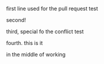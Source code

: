 first line used for the pull request test

second!

third, special fo the conflict test

fourth. this is it

in the middle of working
